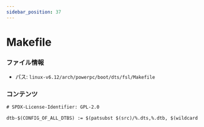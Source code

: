 ```yaml
---
sidebar_position: 37
---
```

# Makefile

### ファイル情報

- パス: `linux-v6.12/arch/powerpc/boot/dts/fsl/Makefile`

### コンテンツ

```txt
# SPDX-License-Identifier: GPL-2.0

dtb-$(CONFIG_OF_ALL_DTBS) := $(patsubst $(src)/%.dts,%.dtb, $(wildcard $(src)/*.dts))

```
